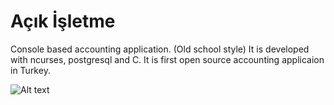Açık İşletme
===========

Console based accounting application. (Old school style) It is developed with ncurses, postgresql and C. It is first open source accounting applicaion in Turkey.

![Alt text](http://www.linuxprogramlama.com/images/acikisletme1.jpg "Acikisletme")



